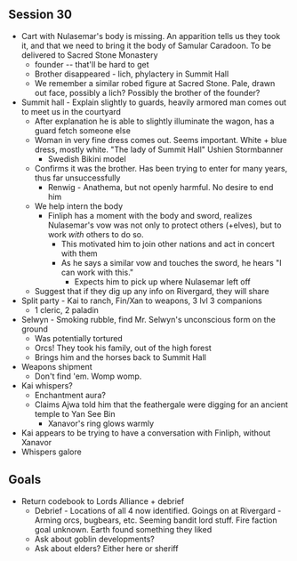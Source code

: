 ## Session 30
* Cart with Nulasemar's body is missing. An apparition tells us they took it, and that we need to bring it the body of Samular Caradoon. To be delivered to Sacred Stone Monastery
  * founder -- that'll be hard to get
  * Brother disappeared - lich, phylactery in Summit Hall
  * We remember a similar robed figure at Sacred Stone. Pale, drawn out face, possibly a lich? Possibly the brother of the founder?
* Summit hall - Explain slightly to guards, heavily armored man comes out to meet us in the courtyard
  * After explanation he is able to slightly illuminate the wagon, has a guard fetch someone else
  * Woman in very fine dress comes out. Seems important. White + blue dress, mostly white. "The lady of Summit Hall" Ushien Stormbanner
    * Swedish Bikini model
  * Confirms it was the brother. Has been trying to enter for many years, thus far unsuccessfully
    * Renwig - Anathema, but not openly harmful. No desire to end him
  * We help intern the body
    * Finliph has a moment with the body and sword, realizes Nulasemar's vow was not only to protect others (+elves), but to work _with_ others to do so.
      * This motivated him to join other nations and act in concert with them
      * As he says a similar vow and touches the sword, he hears "I can work with this."
        * Expects him to pick up where Nulasemar left off
  * Suggest that if they dig up any info on Rivergard, they will share
* Split party - Kai to ranch, Fin/Xan to weapons, 3 lvl 3 companions
  * 1 cleric, 2 paladin
* Selwyn - Smoking rubble, find Mr. Selwyn's unconscious form on the ground
  * Was potentially tortured
  * Orcs! They took his family, out of the high forest
  * Brings him and the horses back to Summit Hall
* Weapons shipment
  * Don't find 'em. Womp womp.
* Kai whispers?
  * Enchantment aura?
  * Claims Ajwa told him that the feathergale were digging for an ancient temple to Yan See Bin
    * Xanavor's ring glows warmly
* Kai appears to be trying to have a conversation with Finliph, without Xanavor
* Whispers galore


## Goals
* Return codebook to Lords Alliance + debrief
  * Debrief - Locations of all 4 now identified. Goings on at Rivergard - Arming orcs, bugbears, etc. Seeming bandit lord stuff. Fire faction goal unknown. Earth found something they liked
  * Ask about goblin developments?
  * Ask about elders? Either here or sheriff

